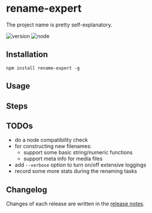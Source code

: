 # rename-expert

The project name is pretty self-explanatory.

![version](https://img.shields.io/badge/version-1.0.0-blue.svg)
![node](https://img.shields.io/badge/node-%3E%3D8.5.0-brightgreen.svg)

## Installation

```
npm install rename-expert -g
```

## Usage

## Steps

## TODOs

- do a node compatibility check
- for constructing new filenames:
  - support some basic string/numeric functions
  - support meta info for media files
- add `--verbose` option to turn on/off extensive loggings
- record some more stats during the renaming tasks

## Changelog

Changes of each release are written in the [release notes](https://github.com/DMXL/rename-expert/releases).
